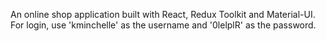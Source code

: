 An online shop application built with React, Redux Toolkit and Material-UI.
For login, use 'kminchelle' as the username and '0lelplR' as the password.